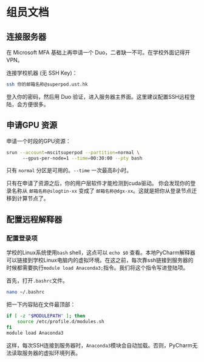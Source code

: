 # 组员文档

## 连接服务器

在 Microsoft MFA 基础上再申请一个 Duo，二者缺一不可。在学校外面记得开VPN。

连接学校机器 (无 SSH Key)：

```bash
ssh 你的邮箱名称@superpod.ust.hk
```

登入你的密码，然后用 Duo 验证，进入服务器主界面。这里建议配置SSH远程登陆，会方便很多。

## 申请GPU 资源

申请一个时段的GPU资源：

```bash
srun --account=mscitsuperpod --partition=normal \ 
      --gpus-per-node=1 --time=00:30:00 --pty bash
```

只有 `normal` 分区是可用的。`--time` 一次最高8小时。

只有在申请了资源之后，你的用户层软件才能检测到cuda驱动。
你会发现你的登录名称从 `邮箱名称@slogtin-xx` 变成了 `邮箱名称@dgx-xx`。这就是把你从登录节点迁移到计算节点了。

## 配置远程解释器

### 配置登录项

学校的Linux系统使用`bash` shell，这点可以 `echo $0` 查看。本地PyCharm解释器可以链接到学校Linux电脑内的虚拟环境。在这之前，每次靠ssh链接到服务器的时候都需要执行`module load Anaconda3;`指令。我们将这个指令写进登陆项。

首先，打开`.bashrc`文件。

```bash
nano ~/.bashrc
```

把一下内容贴在文件最顶部：

```bash
if [ -z "$MODULEPATH" ]; then
    source /etc/profile.d/modules.sh
fi
module load Anaconda3
```

这样，每次SSH连接到服务器时，`Anaconda3`模块会自动加载。否则，PyCharm无法读取服务器的虚拟环境列表。




